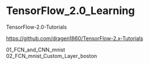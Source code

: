 # TensorFlow_2.0_Learning
TensorFlow-2.0-Tutorials

https://github.com/dragen1860/TensorFlow-2.x-Tutorials

01_FCN_and_CNN_mnist  
02_FCN_mnist_Custom_Layer_boston
